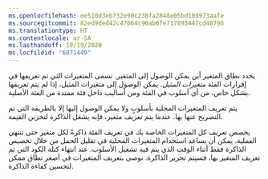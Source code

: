 ```yaml
---
ms.openlocfilehash: ee510d3eb732e90c230fa2848e05bd10d973aafe
ms.sourcegitcommit: 82ed9ded42c47064c90ab6fe717893447cd48796
ms.translationtype: HT
ms.contentlocale: ar-SA
ms.lasthandoff: 10/19/2020
ms.locfileid: "6071449"
---
```

يحدد نطاق المتغير أين يمكن الوصول إلى المتغير.
تسمى المتغيرات التي تم تعريفها في إقرارات الفئة *متغيرات المثيل*. يمكن الوصول إلى متغيرات المثيل، إذا لم يتم تعريفها بشكل خاص، من أي أسلوب في الفئة ومن أساليب داخل فئة ممتدة من الفئة الأصلية.
 
يتم تعريف المتغيرات المحلية بأسلوبٍ ولا يمكن الوصول إليها إلا بالطريقة التي تم التصريح عنها بها. عندما يتم تعريف متغير، فإنه يشغل الذاكرة لتخزين القيمة.

يخصص تعريف كل المتغيرات الخاصة بك في تعريف الفئة ذاكرةً لكل متغير حتى تنتهي العملية. يمكن أن يساعد استخدام المتغيرات المحلية في تقليل الحمل من خلال تخصيص الذاكرة فقط أثناء الوقت الذي يتم فيه تشغيل الأسلوب. عند انتهاء كتلة الكود التي تم تعريف المتغير بها، فسيتم تحرير الذاكرة. نوصي بتعريف المتغيرات في أصغر نطاق ممكن لتحسين كفاءة الذاكرة.
